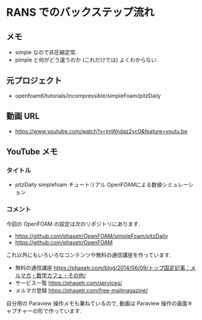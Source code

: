 # RANS でのバックステップ流れ
## メモ
- simple なので非圧縮定常.
- pimple と何がどう違うのか (これだけでは) よくわからない.

## 元プロジェクト
- openfoam6/tutorials/incompressible/simpleFoam/pitzDaily

## 動画 URL
- <https://www.youtube.com/watch?v=lmWndaz2vc0&feature=youtu.be>

## YouTube メモ
### タイトル
- pitzDaily simplefoam チュートリアル OpenFOAMによる数値シミュレーション

### コメント
今回の OpenFOAM の設定は次のリポジトリにあります.

- https://github.com/phasetr/OpenFOAM/simpleFoam/pitzDaily
- https://github.com/phasetr/OpenFOAM

これ以外にもいろいろなコンテンツや無料の通信講座を作っています.

- 無料の通信講座 https://phasetr.com/blog/2014/06/09/トップ固定記事：メルマガ・数学カフェ・その他/
- サービス一覧 https://phasetr.com/services/
- メルマガ登録 https://phasetr.com/free-mailmagazine/

自分用の Paraview 操作メモも兼ねているので,
動画は Paraview 操作の画面キャプチャーの形で作っています.
